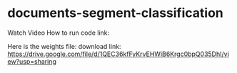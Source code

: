 # documents-segment-classification


Watch Video How to run code link:


Here is the weights file:
download link: https://drive.google.com/file/d/1QEC36kfFyKrvEHWiB6Krgc0bpQ035DhI/view?usp=sharing
